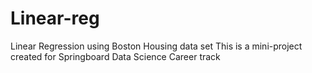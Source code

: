 # Linear-reg
Linear Regression using Boston Housing data set
This is a mini-project created for Springboard Data Science Career track
